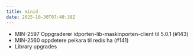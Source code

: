 ```yaml
---
title: minid
date: 2025-10-30T07:40:38Z
---
```

- MIN-2597 Oppgraderer idporten-lib-maskinporten-client til 5.0.1 (#143)
- MIN-2560 oppdetere peikara til redis ha (#141)
- Library upgrades

